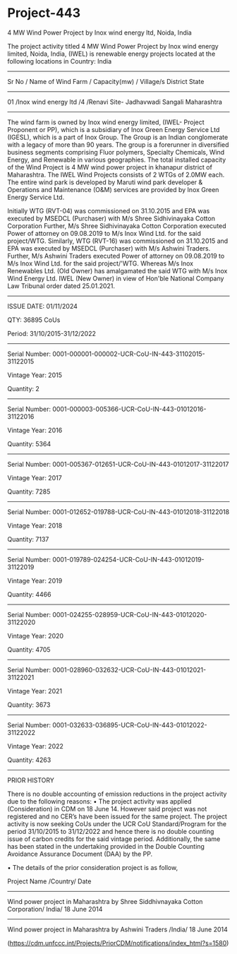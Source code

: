 # Project-443 
4 MW Wind Power Project by Inox wind energy ltd, Noida, India

The project activity titled 4 MW Wind Power Project by Inox wind energy limited, Noida,
India, (IWEL) is renewable energy projects located at the following locations in Country: India

________________
Sr No / Name of Wind Farm / Capacity(mw) / Village/s District State
____________________
 01 /Inox wind energy ltd /4 /Renavi Site- Jadhavwadi Sangali Maharashtra
 ___________________________
The wind farm is owned by Inox wind energy limited, (IWEL- Project Proponent or PP), which is a
subsidiary of Inox Green Energy Service Ltd (IGESL), which is a part of Inox Group. The Group is an
Indian conglomerate with a legacy of more than 90 years. The group is a forerunner in diversified
business segments comprising Fluor polymers, Specialty Chemicals, Wind Energy, and Renewable in
various geographies. The total installed capacity of the Wind Project is 4 MW wind power project in
khanapur district of Maharashtra. The IWEL Wind Projects consists of 2 WTGs of 2.0MW each. The
entire wind park is developed by Maruti wind park developer & Operations and Maintenance (O&M)
services are provided by Inox Green Energy Service Ltd.

Initially WTG (RVT-04) was commissioned on 31.10.2015 and EPA was executed by MSEDCL
(Purchaser) with M/s Shree Sidhivinayaka Cotton Corporation Further, M/s Shree Sidhivinayaka Cotton
Corporation executed Power of attorney on 09.08.2019 to M/s Inox Wind Ltd. for the said project/WTG.
Similarly, WTG (RVT-16) was commissioned on 31.10.2015 and EPA was executed by MSEDCL
(Purchaser) with M/s Ashwini Traders. Further, M/s Ashwini Traders executed Power of attorney on
09.08.2019 to M/s Inox Wind Ltd. for the said project/'WTG. Whereas M/s Inox Renewables Ltd. (Old
Owner) has amalgamated the said WTG with M/s Inox Wind Energy Ltd. IWEL (New Owner) in view of
Hon'ble National Company Law Tribunal order dated 25.01.2021.
________________________
ISSUE DATE: 01/11/2024

QTY: 36895 CoUs

Period: 31/10/2015-31/12/2022
_________________
Serial Number: 0001-000001-000002-UCR-CoU-IN-443-31102015-31122015

Vintage Year: 2015

Quantity: 2
____________
Serial Number: 0001-000003-005366-UCR-CoU-IN-443-01012016-31122016

Vintage Year: 2016

Quantity: 5364
______________
Serial Number: 0001-005367-012651-UCR-CoU-IN-443-01012017-31122017

Vintage Year: 2017

Quantity: 7285
___________
Serial Number: 0001-012652-019788-UCR-CoU-IN-443-01012018-31122018

Vintage Year: 2018

Quantity: 7137
______________
Serial Number: 0001-019789-024254-UCR-CoU-IN-443-01012019-31122019

Vintage Year: 2019

Quantity: 4466
______________
Serial Number: 0001-024255-028959-UCR-CoU-IN-443-01012020-31122020

Vintage Year: 2020

Quantity: 4705
_______________
Serial Number: 0001-028960-032632-UCR-CoU-IN-443-01012021-31122021

Vintage Year: 2021

Quantity: 3673
___________
Serial Number: 0001-032633-036895-UCR-CoU-IN-443-01012022-31122022

Vintage Year: 2022

Quantity: 4263
_____________
PRIOR HISTORY

There is no double accounting of emission reductions in the project activity due to the following reasons:
• The project activity was applied (Consideration) in CDM on 18 June 14. However said project
was not registered and no  CER’s have been issued for the same project. The project activity is
now seeking CoUs under the UCR CoU Standard/Program for the period 31/10/2015 to
31/12/2022 and hence there is no double counting issue of carbon credits for the said vintage
period. Additionally, the same has been stated in the undertaking provided in the Double
Counting Avoidance Assurance Document (DAA) by the PP.

• The details of the prior consideration project is as follow,

Project Name /Country/ Date
______________________
Wind power project in Maharashtra by Shree Siddhivnayaka Cotton Corporation/ India/ 18 June 2014
______________________________
Wind power project in Maharashtra by Ashwini Traders /India/ 18 June 2014

(https://cdm.unfccc.int/Projects/PriorCDM/notifications/index_html?s=1580)
